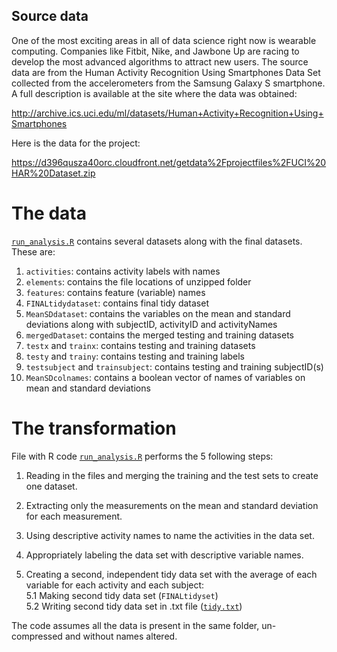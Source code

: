 ## Source data

One of the most exciting areas in all of data science right now is wearable computing. Companies like Fitbit, Nike, and Jawbone Up are racing to develop the most advanced algorithms to attract new users. The source data are from the Human Activity Recognition Using Smartphones Data Set collected from the accelerometers from the Samsung Galaxy S smartphone. A full description is available at the site where the data was obtained:

<http://archive.ics.uci.edu/ml/datasets/Human+Activity+Recognition+Using+Smartphones>

Here is the data for the project:

<https://d396qusza40orc.cloudfront.net/getdata%2Fprojectfiles%2FUCI%20HAR%20Dataset.zip>

# The data

[`run_analysis.R`](https://github.com/stormrinz/getting-and-cleaning-data-UCI-HAR/blob/main/CodeBook.md) contains several datasets along with the final datasets. These are:

1.  `activities`: contains activity labels with names
2.  `elements`: contains the file locations of unzipped folder
3.  `features`: contains feature (variable) names
4.  `FINALtidydataset`: contains final tidy dataset
5.  `MeanSDdataset`: contains the variables on the mean and standard deviations along with subjectID, activityID and activityNames
6.  `mergedDataset`: contains the merged testing and training datasets
7.  `testx` and `trainx`: contains testing and training datasets
8.  `testy` and `trainy`: contains testing and training labels
9.  `testsubject` and `trainsubject`: contains testing and training subjectID(s)
10. `MeanSDcolnames`: contains a boolean vector of names of variables on mean and standard deviations

# The transformation

File with R code [`run_analysis.R`](https://github.com/stormrinz/getting-and-cleaning-data-UCI-HAR/blob/main/CodeBook.md) performs the 5 following steps:

1.  Reading in the files and merging the training and the test sets to create one dataset.

2.  Extracting only the measurements on the mean and standard deviation for each measurement.

3.  Using descriptive activity names to name the activities in the data set.

4.  Appropriately labeling the data set with descriptive variable names.

5.  Creating a second, independent tidy data set with the average of each variable for each activity and each subject:\
    5.1 Making second tidy data set (`FINALtidyset`)\
    5.2 Writing second tidy data set in .txt file ([`tidy.txt`](https://github.com/stormrinz/getting-and-cleaning-data-UCI-HAR/blob/main/tidy.txt))

The code assumes all the data is present in the same folder, un-compressed and without names altered.
